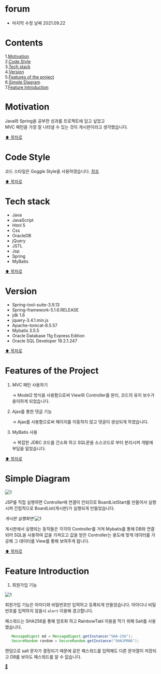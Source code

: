 # forum
 * 마지막 수정 날짜 2021.09.22

# Contents
1.[Motivation](#motivation)  
2.[Code Style](#code-style)   
3.[Tech stack](#tech-stack)  
4.[Version](#version)  
5.[Features of the project](#features-of-the-project)  
6.[Simple Diagram](#simple-diagram)   
7.[Feature Introduction](#feature-introduction)     


# Motivation

Java와 Spring을 공부한 성과를 프로젝트에 담고 싶었고  
MVC 패턴을 가장 잘 나타낼 수 있는 것이 게시판이라고 생각했습니다.

[:arrow_up: 목차로](#contents)


# Code Style
코드 스타일은 Goggle Style을 사용하였습니다.
[참조](https://github.com/google/styleguide/blob/gh-pages/eclipse-java-google-style.xml) 

[:arrow_up: 목차로](#contents)

# Tech stack  
   - Java
   - JavaScript
   - Html 5
   - Css
   - OracleDB
   - jQuery
   - JSTL
   - Jsp
   - Spring
   - MyBatis

[:arrow_up: 목차로](#contents)

# Version  
   - Spring-tool-suite-3.9.13
   - Spring-framework-5.1.6.RELEASE
   - jdk 1.6
   - jquery-3.4.1.min.js
   - Apache-tomcat-8.5.57
   - Mybatis 3.5.5
   - Oracle Database 11g Express Edition
   - Oracle SQL Developer 19.2.1.247  

 [:arrow_up: 목차로](#contents)

 # Features of the Project

1. MVC 패턴 사용하기

    → Model2 방식을 사용함으로써 View와 Controller를 분리,            코드의 유지 보수가 용이하게 되었습니다.

2. Ajax를 통한 댓글 기능

    → Ajax를 사용함으로써 페이지를 이동하지 않고 댓글이 생성되게 하였습니다.

3. MyBatis 사용

    →  복잡한 JDBC 코드를 간소화 하고 SQL문을 소스코드로 부터 분리시켜 개발에 부담을 덜었습니다.
    
 [:arrow_up: 목차로](#contents)
 
 # Simple Diagram

![1](https://user-images.githubusercontent.com/90139096/134316589-41f6d2b6-6130-449a-b2b8-c2fcd0fb99e1.PNG)

JSP를 직접 실행하면 Controller에 연결이 안되므로 BoardListStart를
만들어서 실행시켜 간접적으로 BoardList(게시판)가 실행되게 만들었습니다.

*게시판 실행화면*
![1](https://user-images.githubusercontent.com/90139096/134329341-f109f0e0-7926-4b99-ac6e-b5134116e362.PNG)

게시판에서 실행되는 동작들은 각각의 Controller를 거쳐 Mybatis를 
통해 DB와 연결되어 SQL을 사용하여 값을 가져오고 값을 받은 Controller는 용도에 맞게 데이터를 가공해 그 데이터를 View를 통해 보여주게 됩니다. 

[:arrow_up: 목차로](#contents)

# Feature Introduction

1. 회원가입 기능
 
![1](https://user-images.githubusercontent.com/90139096/134343007-43f7cb89-3b82-401a-821c-ce673085fbf2.PNG)

회원가입 기능은 아이디와 비밀번호만 입력하고 등록되게 만들었습니다.
아이디나 비밀번호를 입력하지 않을시 `alert` 이용해 경고합니다.

패스워드는 SHA256을 통해 암호화 하고 RainbowTabl 이용을 막기 위해
Salt를 사용했습니다.

```java
   MessageDigest md = MessageDigest.getInstance("SHA-256");
   SecureRandom random = SecureRandom.getInstance("SHA1PRNG");
```

랜덤으로 salt 문자가 결정되기 때문에 같은 패스워드를 입력해도 다른 문자열이 저장되고 DB를 보아도 패스워드를 알 수 없습니다.

[:arrow_up_small:](#feature-introduction)
 
